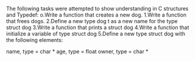 The following tasks were attempted to show understanding in C structures and Typedef:
o.Write a function that creates a new dog.
1.Write a function that frees dogs.
2.Define a new type dog t as a new name for the type struct dog
3.Write a function that prints a struct dog
4.Write a function that initialize a variable of type struct dog
5.Define a new type struct dog with the following elements:

name, type = char *
age, type = float
owner, type = char *
